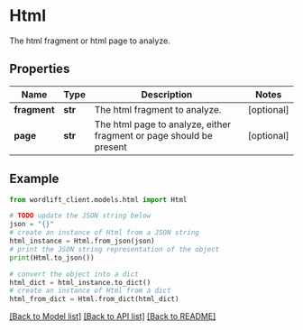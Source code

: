 # Html

The html fragment or html page to analyze.

## Properties

Name | Type | Description | Notes
------------ | ------------- | ------------- | -------------
**fragment** | **str** | The html fragment to analyze. | [optional] 
**page** | **str** | The html page to analyze, either fragment or page should be present | [optional] 

## Example

```python
from wordlift_client.models.html import Html

# TODO update the JSON string below
json = "{}"
# create an instance of Html from a JSON string
html_instance = Html.from_json(json)
# print the JSON string representation of the object
print(Html.to_json())

# convert the object into a dict
html_dict = html_instance.to_dict()
# create an instance of Html from a dict
html_from_dict = Html.from_dict(html_dict)
```
[[Back to Model list]](../README.md#documentation-for-models) [[Back to API list]](../README.md#documentation-for-api-endpoints) [[Back to README]](../README.md)


